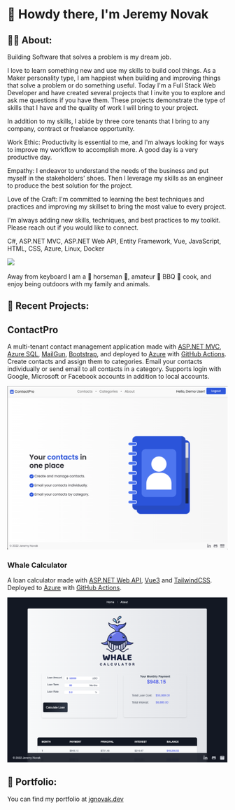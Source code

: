 # 👋 Howdy there, I'm Jeremy Novak


## 👨‍🚀 About:

Building Software that solves a problem is my dream job.

I love to learn something new and use my skills to build cool things. As a Maker personality type, I am happiest when building and improving things that solve a problem or do something useful. Today I'm a Full Stack Web Developer and have created several projects that I invite you to explore and ask me questions if you have them. These projects demonstrate the type of skills that I have and the quality of work I will bring to your project.

In addition to my skills, I abide by three core tenants that I bring to any company, contract or freelance opportunity.

Work Ethic: Productivity is essential to me, and I'm always looking for ways to improve my workflow to accomplish more. A good day is a very productive day. 

Empathy: I endeavor to understand the needs of the business and put myself in the stakeholders' shoes. Then I leverage my skills as an engineer to produce the best solution for the project.

Love of the Craft: I'm committed to learning the best techniques and practices and improving my skillset to bring the most value to every project.

I'm always adding new skills, techniques, and best practices to my toolkit. Please reach out if you would like to connect.

C#, ASP.NET MVC, ASP.NET Web API, Entity Framework, Vue, JavaScript, HTML, CSS, Azure, Linux, Docker

<a href="https://linkedin.com/in/jgnovak" target="_blank" title="Linkedin"><img src="https://img.shields.io/badge/LinkedIn-0077B5?style=for-the-badge&logo=linkedin&logoColor=white" /></a>


Away from keyboard I am a 🐴 horseman 🏇, amateur :meat_on_bone: BBQ :fried_shrimp: cook, and enjoy being outdoors with my family and animals. 


## 🎨️ Recent Projects:

## ContactPro

A multi-tenant contact management application made with [ASP.NET MVC](https://dotnet.microsoft.com/en-us/apps/aspnet), [Azure SQL](https://azure.microsoft.com/en-us/products/azure-sql/), [MailGun](https://mailgun.com), [Bootstrap](https://getbootstrap.com), and deployed to [Azure](https://azure.microsoft.com/en-us) with [GitHub Actions](https://github.com/features/actions).
Create contacts and assign them to categories. Email your contacts individually or send email to all contacts in a category. Supports login with Google, Microsoft or Facebook accounts in addition to local accounts.

<a href="https://jgn-contactpro.azurewebsites.net" target="_blank">
    <img src="img/contactpro.png" style="width: 600px;" />
</a>

### Whale Calculator

A loan calculator made with [ASP.NET Web API](https://dotnet.microsoft.com/en-us/apps/aspnet/apis), [Vue3](https://vuejs.org/) and [TailwindCSS](https://tailwindcss.com/). Deployed to [Azure](https://azure.microsoft.com/en-us/) with [GitHub Actions](https://github.com/features/actions).

<a href="https://whalecalc.jgnovak.dev" target="_blank">
<img src="img/loancalc.png" style="width: 600px;">
</a>

## 💼 Portfolio:

You can find my portfolio at [jgnovak.dev](https://jgnovak.dev)
